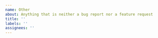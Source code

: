 ```yaml
---
name: Other
about: Anything that is neither a bug report nor a feature request
title: ''
labels: ''
assignees: ''
---
```

